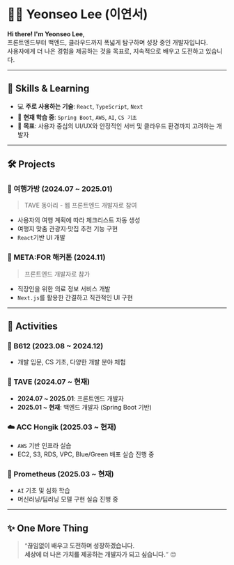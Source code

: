 # 👩‍💻 Yeonseo Lee (이연서)

**Hi there! I'm Yeonseo Lee**,  
프론트엔드부터 백엔드, 클라우드까지 폭넓게 탐구하며 성장 중인 개발자입니다.  
사용자에게 더 나은 경험을 제공하는 것을 목표로, 지속적으로 배우고 도전하고 있습니다.

---

## 🚀 Skills & Learning

- 💻 **주로 사용하는 기술**: `React`, `TypeScript`, `Next`
- 🌱 **현재 학습 중**: `Spring Boot`, `AWS`, `AI`, `CS 기초`
- 🎯 **목표**: 사용자 중심의 UI/UX와 안정적인 서버 및 클라우드 환경까지 고려하는 개발자

---

## 🛠️ Projects

### 🧳 여행가방 (2024.07 ~ 2025.01)
> TAVE 동아리 - 웹 프론트엔드 개발자로 참여  
- 사용자의 여행 계획에 따라 체크리스트 자동 생성  
- 여행지 맞춤 관광지·맛집 추천 기능 구현  
- `React`기반 UI 개발

### 🚀 META:FOR 해커톤 (2024.11)
> 프론트엔드 개발자로 참가  
- 직장인을 위한 의료 정보 서비스 개발  
- `Next.js`를 활용한 간결하고 직관적인 UI 구현

---

## 📌 Activities

### 🌌 B612 (2023.08 ~ 2024.12)
- 개발 입문, CS 기초, 다양한 개발 분야 체험

### 🌟 TAVE (2024.07 ~ 현재)
- **2024.07 ~ 2025.01**: 프론트엔드 개발자  
- **2025.01 ~ 현재**: 백엔드 개발자 (Spring Boot 기반)

### ☁️ ACC Hongik (2025.03 ~ 현재)
- `AWS` 기반 인프라 실습  
- EC2, S3, RDS, VPC, Blue/Green 배포 실습 진행 중

### 🧠 Prometheus (2025.03 ~ 현재)
- `AI` 기초 및 심화 학습  
- 머신러닝/딥러닝 모델 구현 실습 진행 중

---

## ✨ One More Thing

> “**끊임없이 배우고 도전하며 성장하겠습니다.  
> 세상에 더 나은 가치를 제공하는 개발자가 되고 싶습니다.**” 😊
